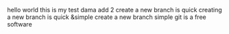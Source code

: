 hello world 
this is my test dama
add 2
create a new branch is quick
creating a new branch is quick &simple
create a new branch simple
git is a free software
